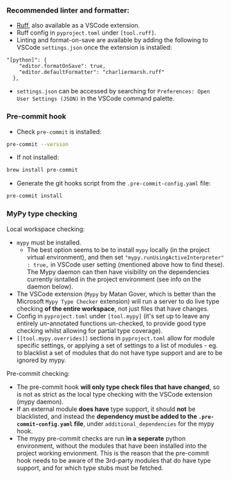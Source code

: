 ### Recommended linter and formatter:

- [Ruff](https://github.com/astral-sh/ruff), also available as a VSCode
  extension.
- Ruff config in `pyproject.toml` under `[tool.ruff]`.
- Linting and format-on-save are available by adding the following to VSCode
  `settings.json` once the extension is installed:

```
"[python]": {
    "editor.formatOnSave": true,
    "editor.defaultFormatter": "charliermarsh.ruff"
  },
```

- `settings.json` can be accessed by searching for
  `Preferences: Open User Settings (JSON)` in the VSCode command palette.

### Pre-commit hook

- Check `pre-commit` is installed:

```bash
pre-commit --version
```

- If not installed:

```bash
brew install pre-commit
```

- Generate the git hooks script from the `.pre-commit-config.yaml` file:

```bash
pre-commit install
```

### MyPy type checking

Local workspace checking:

- `mypy` must be installed.
  - The best option seems to be to install `mypy` locally (in the project
    virtual environment), and then set
    `"mypy.runUsingActiveInterpreter" : true,` in VSCode user setting (mentioned
    above how to find these). The Mypy daemon can then have visibility on the
    dependencies currently isntalled in the project environment (see info on the
    daemon below).
- The VSCode extension (`Mypy` by Matan Gover, which is better than the
  Microsoft `Mypy Type Checker` extension) will run a server to do live type
  checking **of the entire workspace**, not just files that have changes.
- Config in `pyproject.toml` under `[tool.mypy]` (it's set up to leave any
  entirely un-annotated functions un-checked, to provide good type checking
  whilst allowing for partial type coverage).
- `[[tool.mypy.overrides]]` sections in `pyproject.toml` allow for module
  specific settings, or applying a set of settings to a list of modules - eg. to
  blacklist a set of modules that do not have type support and are to be ignored
  by mypy.

Pre-commit checking:

- The pre-commit hook **will only type check files that have changed**, so is
  not as strict as the local type checking with the VSCode extension (mypy
  daemon).
- If an external module **does have** type support, it should **not** be
  blacklisted, and instead the **dependency must be added to the
  `.pre-commit-config.yaml` file**, under `additional_dependencies` for the mypy
  hook.
- The mypy pre-commit checks are run **in a seperate** python environment,
  without the modules that have been installed into the project working
  envionment. This is the reason that the pre-commit hook needs to be aware of
  the 3rd-party modules that do have type support, and for which type stubs must
  be fetched.
